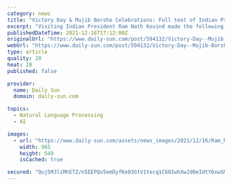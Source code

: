 ```yaml
---
category: news
title: "Victory Day & Mujib Borsho Celebrations: Full text of Indian President’s speech"
excerpt: "Visiting Indian President Ram Nath Kovind made the following speech attending celebrations of the Victory Day of Bangladesh in the capital Dhaka on Thursday. • Your Excellency Honourable President of Bangladesh,"
publishedDateTime: 2021-12-16T17:12:00Z
originalUrl: "https://www.daily-sun.com/post/594132/Victory-Day--Mujib-Borsho-Celebrations:-Full-text-of-Indian-President’s-speech"
webUrl: "https://www.daily-sun.com/post/594132/Victory-Day--Mujib-Borsho-Celebrations:-Full-text-of-Indian-President’s-speech"
type: article
quality: 20
heat: 20
published: false

provider:
  name: Daily Sun
  domain: daily-sun.com

topics:
  - Natural Language Processing
  - AI

images:
  - url: "https://www.daily-sun.com/assets/news_images/2021/12/16/Ram_Nath-F.jpg"
    width: 965
    height: 549
    isCached: true

secured: "Quj5MJliMhETZ/n5EEPQv5emDyfKe03GtV1tecq1C60IwhXwJd0eIdtY6xwSMOon4yqMUJ4Ds9ogqBz1v7eOHWqIjQadaFEnoddGpWk2Ig4hiMsw4rSETnkemGp3ubBmC+TvdAL0ww2FB/jA1D8G39yhcTcO8iZzWU0caPsL1LACxbW6PQsBCS+F8+wLn+uWkge6g+faYo0fUOYjyZQqtnzlY1OL8V4Y4MZf8q0bsYrUsZrve1gF/2sdZCeO8oRLIofasR9SfLdFDFPhhju11H1F4ffp4XW0FCNimr4BzYHQe1qkKWoL4pTQT434pD1S1NezPmWuV54NioUac1SbdkRmXRQ5TghVty2j1Ovq1R0=;bPqMPfG0cQdK0J2BQWxigA=="
---
```


